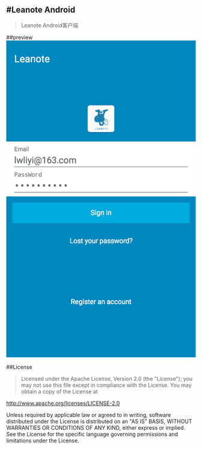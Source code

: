 #Leanote Android
-----------------

>Leanote Android客户端

##preview
![login](https://github.com/Akioss/Leanote/blob/master/ScreenShot/login.png)

##License
>Licensed under the Apache License, Version 2.0 (the "License");
you may not use this file except in compliance with the License.
You may obtain a copy of the License at

   http://www.apache.org/licenses/LICENSE-2.0

Unless required by applicable law or agreed to in writing, software
distributed under the License is distributed on an "AS IS" BASIS,
WITHOUT WARRANTIES OR CONDITIONS OF ANY KIND, either express or implied.
See the License for the specific language governing permissions and
limitations under the License.
